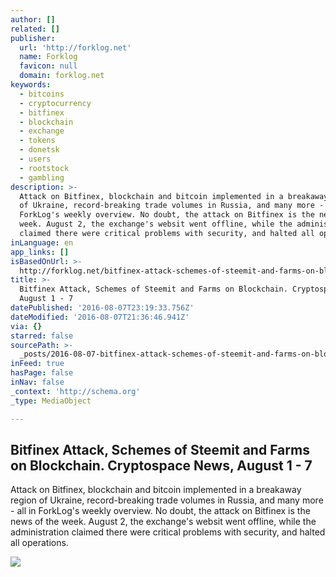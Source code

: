 ```yaml
---
author: []
related: []
publisher:
  url: 'http://forklog.net'
  name: Forklog
  favicon: null
  domain: forklog.net
keywords:
  - bitcoins
  - cryptocurrency
  - bitfinex
  - blockchain
  - exchange
  - tokens
  - donetsk
  - users
  - rootstock
  - gambling
description: >-
  Attack on Bitfinex, blockchain and bitcoin implemented in a breakaway region
  of Ukraine, record-breaking trade volumes in Russia, and many more - all in
  ForkLog's weekly overview. No doubt, the attack on Bitfinex is the news of the
  week. August 2, the exchange's websit went offline, while the administration
  claimed there were critical problems with security, and halted all operations.
inLanguage: en
app_links: []
isBasedOnUrl: >-
  http://forklog.net/bitfinex-attack-schemes-of-steemit-and-farms-on-blockchain-cryptospace-news-august-1-7/
title: >-
  Bitfinex Attack, Schemes of Steemit and Farms on Blockchain. Cryptospace News,
  August 1 - 7
datePublished: '2016-08-07T23:19:33.756Z'
dateModified: '2016-08-07T21:36:46.941Z'
via: {}
starred: false
sourcePath: >-
  _posts/2016-08-07-bitfinex-attack-schemes-of-steemit-and-farms-on-blockchain.md
inFeed: true
hasPage: false
inNav: false
_context: 'http://schema.org'
_type: MediaObject

---
```

<article style=""><h1>Bitfinex Attack, Schemes of Steemit and Farms on Blockchain. Cryptospace News, August 1 - 7</h1><p>Attack on Bitfinex, blockchain and bitcoin implemented in a breakaway region of Ukraine, record-breaking trade volumes in Russia, and many more - all in ForkLog's weekly overview. No doubt, the attack on Bitfinex is the news of the week. August 2, the exchange's websit went offline, while the administration claimed there were critical problems with security, and halted all operations.</p><img src="http://forklog.net/wp-content/uploads/2016/06/bitcoindigest02.png" /></article>